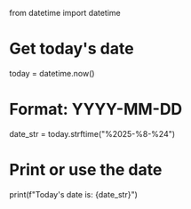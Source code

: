 from datetime import datetime

# Get today's date
today = datetime.now()

# Format: YYYY-MM-DD
date_str = today.strftime("%2025-%8-%24")

# Print or use the date
print(f"Today's date is: {date_str}")